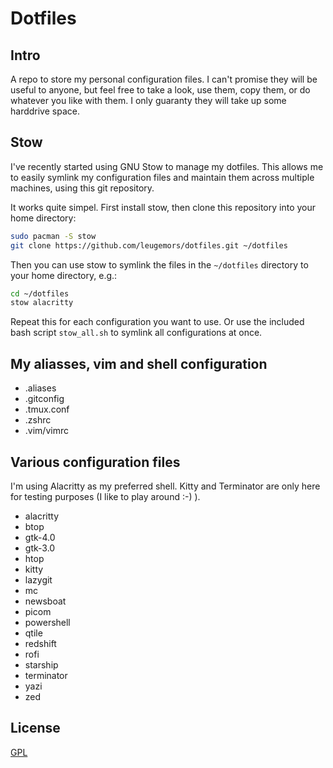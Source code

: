 # Dotfiles

## Intro

A repo to store my personal configuration files. I can't promise they will
be useful to anyone, but feel free to take a look, use them, copy them, or
do whatever you like with them. I only guaranty they will take up some
harddrive space.

## Stow

I've recently started using GNU Stow to manage my dotfiles. This allows me
to easily symlink my configuration files and maintain them across multiple
machines, using this git repository.

It works quite simpel. First install stow, then clone this repository into
your home directory:

```bash
sudo pacman -S stow
git clone https://github.com/leugemors/dotfiles.git ~/dotfiles
```

Then you can use stow to symlink the files in the `~/dotfiles` directory to
your home directory, e.g.:

```bash
cd ~/dotfiles
stow alacritty
```

Repeat this for each configuration you want to use. Or use the included bash
script `stow_all.sh` to symlink all configurations at once.

## My aliasses, vim and shell configuration

- .aliases
- .gitconfig
- .tmux.conf
- .zshrc
- .vim/vimrc

## Various configuration files

I'm using Alacritty as my preferred shell. Kitty and Terminator are only
here for testing purposes (I like to play around :-) ).

- alacritty
- btop
- gtk-4.0
- gtk-3.0
- htop
- kitty
- lazygit
- mc
- newsboat
- picom
- powershell
- qtile
- redshift
- rofi
- starship
- terminator
- yazi
- zed

## License

[GPL](https://choosealicense.com/licenses/gpl/)
